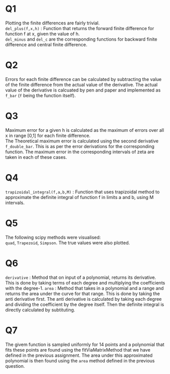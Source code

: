 # Q1
Plotting the finite differences are fairly trivial. \
`del_plus(f,x,h)` : Function that returns the forward finite difference for function f at x, given the value of h. \
`del_minus` and `del_c` are the corresponding functions for backward finite difference and central finite difference.

# Q2
Errors for each finite difference can be calculated by subtracting the value of the finite difference from the actual value of the derivative. The actual value of the derivative is calcuated by pen and paper and implemented as `f_bar` (`f` being the function itself).

# Q3
Maximum error for a given h is calculated as the maximum of errors over all x in range [0,1] for each finite difference. \
The Theoretical maximum error is calculated using the second derivative `f_double_bar`. This is as per the error derivations for the corresponding function. The maximum error in the corresponding intervals of zeta are taken in each of these cases.

# Q4
`trapizoidal_integral(f,a,b,M)` : Function that uses trapizoidal method to approximate the definite integral of function f in limits a and b, using M intervals.

# Q5
The following scipy methods were visualised: \
`quad`, `Trapezoid`, `Simpson`. The true values were also plotted.

# Q6
`derivative` : Method that on input of a polynomial, returns its derivative. This is done by taking terms of each degree and multiplying the coefficients with the degree-1.
`area` : Method that takes in a polynomial and a range and returns the area under the curve for that range. This is done by taking the anti derivative first. The anti derivative is calculated by taking each degree and dividing the coefficient by the degree itself. Then the definite integral is directly calculated by subtituting.

# Q7
The givem function is sampled uniformly for 14 points and a polynomial that fits these points are found using the fitViaMatrixMethod that we have defined in the previous assignment. The area under this approximated polynomial is then found using the `area` method defined in the previous question. 